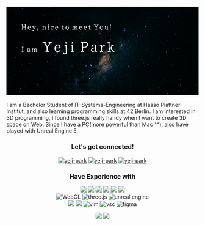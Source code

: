 
<p align = "center">
<img src="./hello_2.png" alt="name banner" />
</p>

<!-- <p align="center">
 <img src="https://badges.pufler.dev/visits/yeji0205/yeji0205"/> 
 <img src="https://badges.pufler.dev/repos/yeji0205"/>
 <img src="https://badges.pufler.dev/commits/monthly/yeji0205"/>
</p> -->

I am a Bachelor Student of IT-Systems-Engineering at Hasso Plattner Institut, and also learning programming skills at 42 Berlin. 
I am interested in 3D programming, I found three.js really handy when I want to create 3D space on Web. 
Since I have a PC(more powerful than Mac ^^), also have played with Unreal Engine 5. 


<h3 align="center"> Let's get connected!</h3>


<p align="center"> 
 <a href="https://www.linkedin.com/in/yegi-park/" target="blank">
  <img align="center" src="https://img.icons8.com/fluency/48/linkedin.png" alt="yeji-park" height="35" width="35" />
 </a>
 <a href="https://instagram.com/yehji205" target="blank">
  <img align="center" src="https://raw.githubusercontent.com/rahuldkjain/github-profile-readme-generator/master/src/images/icons/Social/instagram.svg" alt="yeji-park" height="25" width="35" />
 </a>
 <a href="https://medium.com/yejipark" target="blank">
  <img align="center" src="https://raw.githubusercontent.com/rahuldkjain/github-profile-readme-generator/master/src/images/icons/Social/medium.svg" alt="yeji-park" height="25" width="35" />
 </a>
</p>



<h3 align="center"> Have Experience with  </h3>

<p align="center">
 <img src="https://img.shields.io/badge/c-%2300599C.svg?style=for-the-badge&logo=c&logoColor=white"/> 
 <img src="https://img.shields.io/badge/java-%23ED8B00.svg?style=for-the-badge&logo=openjdk&logoColor=white"/>
 <img src="https://img.shields.io/badge/html5-%23E34F26.svg?style=for-the-badge&logo=html5&logoColor=white"/>
 <img src="https://img.shields.io/badge/css3-%231572B6.svg?style=for-the-badge&logo=css3&logoColor=white"/>
 <img src="https://img.shields.io/badge/javascript-%23323330.svg?style=for-the-badge&logo=javascript&logoColor=%23F7DF1E"/>
 <img src="https://img.shields.io/badge/react-%2320232a.svg?style=for-the-badge&logo=react&logoColor=%2361DAFB"/>
 <br />
 <img src="https://img.shields.io/badge/WebGL-990000?logo=webgl&logoColor=white&style=for-the-badge" alt="WebGL" />
  <img src="https://img.shields.io/badge/threejs-black?style=for-the-badge&logo=three.js&logoColor=white" alt="three.js" />
  <img src="https://img.shields.io/badge/unrealengine-%23313131.svg?style=for-the-badge&logo=unrealengine&logoColor=white" alt="unreal engine"/>
 <br />
  <img src="https://img.shields.io/badge/git-%23F05033.svg?style=for-the-badge&logo=git&logoColor=white"/>
 <img src="https://img.shields.io/badge/github-%23121011.svg?style=for-the-badge&logo=github&logoColor=white"/>
 <img src="https://img.shields.io/badge/VIM-%2311AB00.svg?style=for-the-badge&logo=vim&logoColor=white" alt="vim" />
  <img src="https://img.shields.io/badge/Visual%20Studio%20Code-0078d7.svg?style=for-the-badge&logo=visual-studio-code&logoColor=white" alt="vsc" />
  <img src="https://img.shields.io/badge/figma-%23F24E1E.svg?style=for-the-badge&logo=figma&logoColor=white" alt="figma" />
</p>

<p align = "center">
 <img src="https://github-readme-stats.vercel.app/api?username=yeji0205&show_icons=true&theme=radical" />
 <img src="https://github-readme-stats.vercel.app/api/top-langs/?username=yeji0205&layout=compact&theme=radical" />
</p>

<!--[![](https://visitcount.itsvg.in/api?id=yeji0205&icon=0&color=0)](https://visitcount.itsvg.in)-->

<!--[![Top Langs](https://github-readme-stats.vercel.app/api/top-langs/?username=yeji0205&layout=compact)](https://github.com/anuraghazra/github-readme-stats)-->

